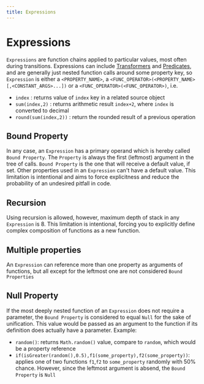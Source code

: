 ```yaml
---
title: Expressions
---
```


# Expressions

`Expressions` are function chains applied to particular values, most often during transitions. Expressions can
include [Transformers](160_transformers.html) and [Predicates](150_predicates.html), and are generally just nested
function calls around some property key, so `Expression` is either a `<PROPERTY_NAME>`,
a `<FUNC_OPERATOR>(<PROPERTY_NAME>[,<CONSTANT_ARGS>...])` or a `<FUNC_OPERATOR>(<FUNC_OPERATOR>)`, i.e.

-   `index` : returns value of `index` key in a related source object
-   `sum(index,2)` : returns arithmetic result `index+2`, where `index` is converted to decimal
-   `round(sum(index,2))` : return the rounded result of a previous operation

## Bound Property

In any case, an `Expression` has a primary operand which is hereby called `Bound Property`. The `Property` is always the
first (leftmost) argument in the tree of calls. `Bound Property` is the one that will receive a default value, if set.
Other properties used in an `Expression` can't have a default value. This limitation is intentional and aims to force
explicitness and reduce the probability of an undesired pitfall in code.

## Recursion

Using recursion is allowed, however, maximum depth of stack in any `Expression` is 8. This limitation is intentional,
forcing you to explicitly define complex composition of functions as a new function.

## Multiple properties

An `Expression` can reference more than one property as arguments of functions, but all except for the leftmost one are
not considered `Bound Properties`

## Null Property

If the most deeply nested function of an `Expression` does not require a parameter, the `Bound Property` is considered
to equal `Null` for the sake of unification. This value would be passed as an argument to the function if its definition
does actually have a parameter. Example:

-   `random()`: returns `Math.random()` value, compare to `random`, which would be a property reference
-   `if(isGreater(random(),0.5),f1(some_property),f2(some_property))`: applies one of two functions `f1`,`f2`
    to `some_property` randomly with 50% chance. However, since the leftmost argument is absend, the `Bound Property`
    is `Null`
